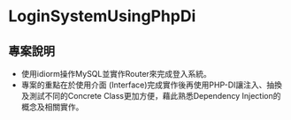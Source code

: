 # LoginSystemUsingPhpDi

## 專案說明
- 使用idiorm操作MySQL並實作Router來完成登入系統。
- 專案的重點在於使用介面 (Interface)完成實作後再使用PHP-DI讓注入、抽換及測試不同的Concrete Class更加方便，藉此熟悉Dependency Injection的概念及相關實作。